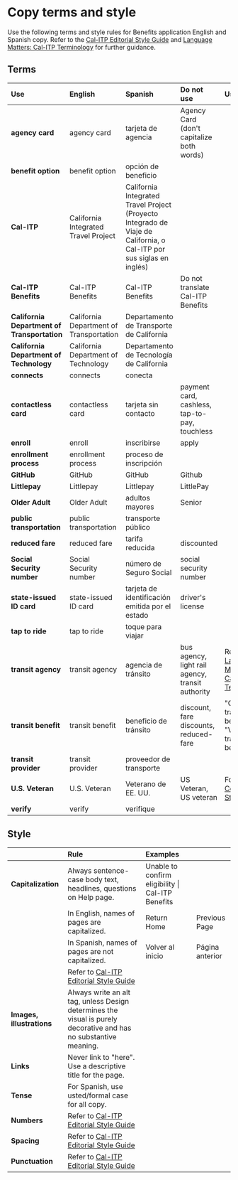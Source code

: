 # Copy terms and style

Use the following terms and style rules for Benefits application English and Spanish copy. Refer to the [Cal-ITP Editorial Style Guide](https://docs.google.com/document/d/1yG2jc_aMPSGc2wqvazKGgFIeV-aDDDsJIuONhUg0MOI/edit) and [Language Matters: Cal-ITP Terminology](https://docs.google.com/document/d/1ud73Qaa7k6I5l8MwlQrZd8iOo7_3shZHy_gCxfAe0eY/edit#heading=h.keo0rpgsdx29) for further guidance.

## Terms

| Use                                         | English                                 | Spanish                                                                                                              | Do not use                                       | Usage                                                                                                                                                         |
| :------------------------------------------ | :-------------------------------------- | :------------------------------------------------------------------------------------------------------------------- | :----------------------------------------------- | :------------------------------------------------------------------------------------------------------------------------------------------------------------ |
| **agency card**                             | agency card                             | tarjeta de agencia                                                                                                   | Agency Card (don't capitalize both words)        |                                                                                                                                                               |
| **benefit option**                          | benefit option                          | opción de beneficio                                                                                                  |                                                  |                                                                                                                                                               |
| **Cal-ITP**                                 | California Integrated Travel Project    | California Integrated Travel Project (Proyecto Integrado de Viaje de California, o Cal-ITP por sus siglas en inglés) |                                                  |                                                                                                                                                               |
| **Cal-ITP Benefits**                        | Cal-ITP Benefits                        | Cal-ITP Benefits                                                                                                     | Do not translate Cal-ITP Benefits                |                                                                                                                                                               |
| **California Department of Transportation** | California Department of Transportation | Departamento de Transporte de California                                                                             |                                                  |                                                                                                                                                               |
| **California Department of Technology**     | California Department of Technology     | Departamento de Tecnología de California                                                                             |                                                  |                                                                                                                                                               |
| **connects**                                | connects                                | conecta                                                                                                              |                                                  |                                                                                                                                                               |
| **contactless card**                        | contactless card                        | tarjeta sin contacto                                                                                                 | payment card, cashless, tap-to-pay, touchless    |                                                                                                                                                               |
| **enroll**                                  | enroll                                  | inscribirse                                                                                                          | apply                                            |                                                                                                                                                               |
| **enrollment process**                      | enrollment process                      | proceso de inscripción                                                                                               |                                                  |                                                                                                                                                               |
| **GitHub**                                  | GitHub                                  | GitHub                                                                                                               | Github                                           |                                                                                                                                                               |
| **Littlepay**                               | Littlepay                               | Littlepay                                                                                                            | LittlePay                                        |                                                                                                                                                               |
| **Older Adult**                             | Older Adult                             | adultos mayores                                                                                                      | Senior                                           |                                                                                                                                                               |
| **public transportation**                   | public transportation                   | transporte público                                                                                                   |                                                  |                                                                                                                                                               |
| **reduced fare**                            | reduced fare                            | tarifa reducida                                                                                                      | discounted                                       |                                                                                                                                                               |
| **Social Security number**                  | Social Security number                  | número de Seguro Social                                                                                              | social security number                           |                                                                                                                                                               |
| **state-issued ID card**                    | state-issued ID card                    | tarjeta de identificación emitida por el estado                                                                      | driver's license                                 |                                                                                                                                                               |
| **tap to ride**                             | tap to ride                             | toque para viajar                                                                                                    |                                                  |                                                                                                                                                               |
| **transit agency**                          | transit agency                          | agencia de tránsito                                                                                                  | bus agency, light rail agency, transit authority | Refer to [Language Matters: Cal-ITP Terminology](https://docs.google.com/document/d/1ud73Qaa7k6I5l8MwlQrZd8iOo7_3shZHy_gCxfAe0eY/edit#heading=h.keo0rpgsdx29) |
| **transit benefit**                         | transit benefit                         | beneficio de tránsito                                                                                                | discount, fare discounts, reduced-fare           | "Older adult transit benefit", "Veteran transit benefit"                                                                                                      |
| **transit provider**                        | transit provider                        | proveedor de transporte                                                                                              |                                                  |                                                                                                                                                               |
| **U.S. Veteran**                            | U.S. Veteran                            | Veterano de EE. UU.                                                                                                  | US Veteran, US veteran                           | Follows [VA Content Style Guide](https://design.va.gov/content-style-guide/word-list#u)                                                                       |
| **verify**                                  | verify                                  | verifique                                                                                                            |                                                  |                                                                                                                                                               |

## Style

|                           | Rule                                                                                                                           | Examples                                          |                 |
| :------------------------ | :----------------------------------------------------------------------------------------------------------------------------- | :------------------------------------------------ | :-------------- |
| **Capitalization**        | Always sentence-case body text, headlines, questions on Help page.                                                             | Unable to confirm eligibility \| Cal-ITP Benefits |                 |
|                           | In English, names of pages are capitalized.                                                                                    | Return Home                                       | Previous Page   |
|                           | In Spanish, names of pages are not capitalized.                                                                                | Volver al inicio                                  | Página anterior |
|                           | Refer to [Cal-ITP Editorial Style Guide](https://docs.google.com/document/d/1yG2jc_aMPSGc2wqvazKGgFIeV-aDDDsJIuONhUg0MOI/edit) |                                                   |                 |
| **Images, illustrations** | Always write an alt tag, unless Design determines the visual is purely decorative and has no substantive meaning.              |                                                   |                 |
| **Links**                 | Never link to "here". Use a descriptive title for the page.                                                                    |                                                   |                 |
| **Tense**                 | For Spanish, use usted/formal case for all copy.                                                                               |                                                   |                 |
| **Numbers**               | Refer to [Cal-ITP Editorial Style Guide](https://docs.google.com/document/d/1yG2jc_aMPSGc2wqvazKGgFIeV-aDDDsJIuONhUg0MOI/edit) |                                                   |                 |
| **Spacing**               | Refer to [Cal-ITP Editorial Style Guide](https://docs.google.com/document/d/1yG2jc_aMPSGc2wqvazKGgFIeV-aDDDsJIuONhUg0MOI/edit) |                                                   |                 |
| **Punctuation**           | Refer to [Cal-ITP Editorial Style Guide](https://docs.google.com/document/d/1yG2jc_aMPSGc2wqvazKGgFIeV-aDDDsJIuONhUg0MOI/edit) |                                                   |

